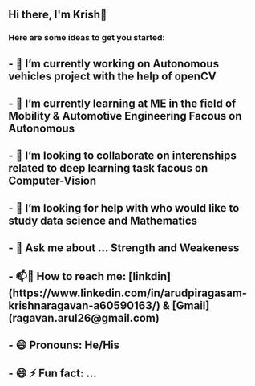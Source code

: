 
<h2 align="left"> Hi there, I'm Krish👋</h2>
<h3 align="left"> Here are some ideas to get you started:</h3>
<h2 align="left"> - 🔭 I’m currently working on  Autonomous vehicles project with the help of openCV</h2>
<h2 align="left"> - 🌱 I’m currently learning at ME in the field of Mobility & Automotive Engineering Facous on Autonomous</h2>
<h2 align="left"> - 👯 I’m looking to collaborate on interenships related to deep learning task facous on Computer-Vision </h2>
<h2 align="left"> - 🤔 I’m looking for help with who would like to study data science and Mathematics</h2>
<h2 align="left"> - 💬 Ask me about ... Strength and Weakeness </h2>
<h2 align="left"> - 📫💬 How to reach me: [linkdin](https://www.linkedin.com/in/arudpiragasam-krishnaragavan-a60590163/) & [Gmail](ragavan.arul26@gmail.com)</h2>
<h2 align="left"> - 😄 Pronouns: He/His </h2>
<h2 align="left"> - 😄 ⚡ Fun fact: ... </h2>

